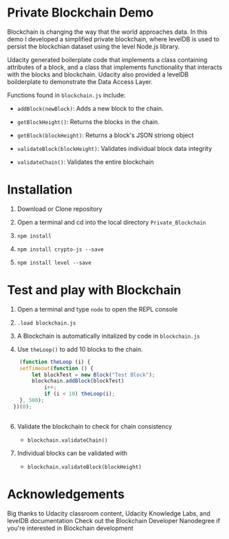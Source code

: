 # Private Blockchain Demo

Blockchain is changing the way that the world approaches data. In this demo I developed a simplified private blockchain, where levelDB is used to persist the blockchian dataset using the level Node.js library.

Udacity generated boilerplate code that implements a class containing attributes of a block, and a class that implements functionality that interacts with the blocks and blockchain. Udacity also provided a levelDB boilderplate to demonstrate the Data Access Layer.

Functions found in `blockchain.js` include:

  + `addBlock(newBlock)`: Adds a new block to the chain.

  + `getBlockHeight()`: Returns the blocks in the chain.

  + `getBlock(blockHeight)`: Returns a block's JSON striong object

  + `validateBlock(blockHeight)`: Validates individual block data integrity

  + `validateChain()`: Validates the entire blockchain

# Installation

1. Download or Clone repository

2. Open a terminal and cd into the local directory `Private_Blockchain`

3. `npm install`

4. `npm install crypto-js --save`

5. `npm install level --save`

# Test and play with Blockchain

1. Open a terminal and type `node` to open the REPL console

2. `.load blockchain.js`

3. A Blockchain is automatically initalized by code in `blockchain.js` 

4. Use `theLoop()` to add 10 blocks to the chain.
``` javascript
    (function theLoop (i) {
    setTimeout(function () {
        let blockTest = new Block("Test Block");
        blockchain.addBlock(blockTest)
            i++;
            if (i < 10) theLoop(i);
    }, 500);
  })(0);
  
  ```

6. Validate the blockchain to check for chain consistency

    + `blockchain.validateChain()`

7. Individual blocks can be validated with 

    + `blockchain.validateBlock(blockHeight)`

# Acknowledgements

Big thanks to Udacity classroom content, Udacity Knowledge Labs, and levelDB documentation
Check out the Blockchain Developer Nanodegree if you're interested in Blockchain development